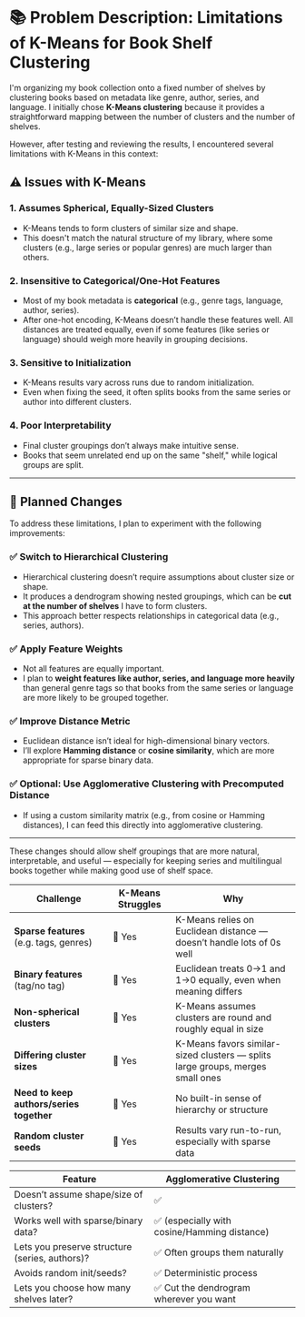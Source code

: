 # 📚 Problem Description: Limitations of K-Means for Book Shelf Clustering

I'm organizing my book collection onto a fixed number of shelves by clustering books based on metadata like genre, author, series, and language. I initially chose **K-Means clustering** because it provides a straightforward mapping between the number of clusters and the number of shelves.

However, after testing and reviewing the results, I encountered several limitations with K-Means in this context:

## ⚠️ Issues with K-Means

### 1. Assumes Spherical, Equally-Sized Clusters
- K-Means tends to form clusters of similar size and shape.
- This doesn't match the natural structure of my library, where some clusters (e.g., large series or popular genres) are much larger than others.

### 2. Insensitive to Categorical/One-Hot Features
- Most of my book metadata is **categorical** (e.g., genre tags, language, author, series).
- After one-hot encoding, K-Means doesn’t handle these features well. All distances are treated equally, even if some features (like series or language) should weigh more heavily in grouping decisions.

### 3. Sensitive to Initialization
- K-Means results vary across runs due to random initialization.
- Even when fixing the seed, it often splits books from the same series or author into different clusters.

### 4. Poor Interpretability
- Final cluster groupings don’t always make intuitive sense.
- Books that seem unrelated end up on the same "shelf," while logical groups are split.

---

## 🔁 Planned Changes

To address these limitations, I plan to experiment with the following improvements:

### ✅ Switch to Hierarchical Clustering
- Hierarchical clustering doesn’t require assumptions about cluster size or shape.
- It produces a dendrogram showing nested groupings, which can be **cut at the number of shelves** I have to form clusters.
- This approach better respects relationships in categorical data (e.g., series, authors).

### ✅ Apply Feature Weights
- Not all features are equally important.
- I plan to **weight features like author, series, and language more heavily** than general genre tags so that books from the same series or language are more likely to be grouped together.

### ✅ Improve Distance Metric
- Euclidean distance isn’t ideal for high-dimensional binary vectors.
- I’ll explore **Hamming distance** or **cosine similarity**, which are more appropriate for sparse binary data.

### ✅ Optional: Use Agglomerative Clustering with Precomputed Distance
- If using a custom similarity matrix (e.g., from cosine or Hamming distances), I can feed this directly into agglomerative clustering.

---

These changes should allow shelf groupings that are more natural, interpretable, and useful — especially for keeping series and multilingual books together while making good use of shelf space.



| Challenge                                  | K-Means Struggles | Why                                                                 |
|--------------------------------------------|-------------------|----------------------------------------------------------------------|
| **Sparse features** (e.g. tags, genres)     | 😬 Yes            | K-Means relies on Euclidean distance — doesn’t handle lots of 0s well |
| **Binary features** (tag/no tag)            | 😬 Yes            | Euclidean treats 0→1 and 1→0 equally, even when meaning differs      |
| **Non-spherical clusters**                 | 😬 Yes            | K-Means assumes clusters are round and roughly equal in size         |
| **Differing cluster sizes**                | 😬 Yes            | K-Means favors similar-sized clusters — splits large groups, merges small ones |
| **Need to keep authors/series together**   | 😬 Yes            | No built-in sense of hierarchy or structure                          |
| **Random cluster seeds**                   | 😬 Yes            | Results vary run-to-run, especially with sparse data                 |


| Feature                                          | Agglomerative Clustering |
|--------------------------------------------------|---------------------------|
| Doesn’t assume shape/size of clusters?           | ✅                         |
| Works well with sparse/binary data?              | ✅ (especially with cosine/Hamming distance) |
| Lets you preserve structure (series, authors)?   | ✅ Often groups them naturally |
| Avoids random init/seeds?                        | ✅ Deterministic process   |
| Lets you choose how many shelves later?          | ✅ Cut the dendrogram wherever you want |
